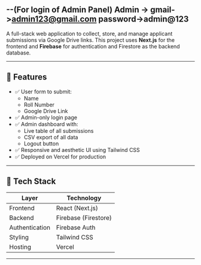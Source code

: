 
--(For login of Admin Panel)
Admin -> 
gmail->admin123@gmail.com
password->admin@123
---

A full-stack web application to collect, store, and manage applicant submissions via Google Drive links. This project uses **Next.js** for the frontend and **Firebase** for authentication and Firestore as the backend database.

---

## 🚀 Features

- ✅ User form to submit:
  - Name
  - Roll Number
  - Google Drive Link
- ✅ Admin-only login page
- ✅ Admin dashboard with:
  - Live table of all submissions
  - CSV export of all data
  - Logout button
- ✅ Responsive and aesthetic UI using Tailwind CSS
- ✅ Deployed on Vercel for production

---

## 🧱 Tech Stack

| Layer          | Technology       |
|----------------|------------------|
| Frontend       | React (Next.js)  |
| Backend        | Firebase (Firestore) |
| Authentication | Firebase Auth    |
| Styling        | Tailwind CSS     |
| Hosting        | Vercel           |

---


